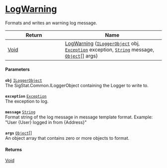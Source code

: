 # [LogWarning](./ILoggerObjectExtensions--LogWarning.md)

Formats and writes an warning log message.

| Return<div><a href="#"><img width=375></a></div> | Name<div><a href="#"><img width=525></a></div> | 
| --- | --- | 
| [Void](https://docs.microsoft.com/en-us/dotnet/api/System.Void) | [LogWarning](./ILoggerObjectExtensions--LogWarning.md) ([`ILoggerObject`](./../ILoggerObject.md) obj, [`Exception`](https://docs.microsoft.com/en-us/dotnet/api/System.Exception) exception, [`String`](https://docs.microsoft.com/en-us/dotnet/api/System.String) message, [`Object`](https://docs.microsoft.com/en-us/dotnet/api/System.Object)[] args) | 


#### Parameters
**`obj`**  [`ILoggerObject`](./../ILoggerObject.md)<br>The SigStat.Common.ILoggerObject containing the Logger to write to.<br><br>**`exception`**  [`Exception`](https://docs.microsoft.com/en-us/dotnet/api/System.Exception)<br>The exception to log.<br><br>**`message`**  [`String`](https://docs.microsoft.com/en-us/dotnet/api/System.String)<br>Format string of the log message in message template format. Example: "User {User} logged in from {Address}"<br><br>**`args`**  [`Object`](https://docs.microsoft.com/en-us/dotnet/api/System.Object)[]<br>An object array that contains zero or more objects to format.
#### Returns
[Void](https://docs.microsoft.com/en-us/dotnet/api/System.Void)<br>

